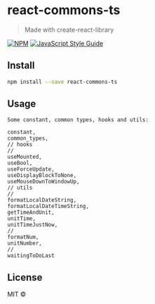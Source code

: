 # react-commons-ts

> Made with create-react-library

[![NPM](https://img.shields.io/npm/v/react-commons-ts.svg)](https://www.npmjs.com/package/react-commons-ts) [![JavaScript Style Guide](https://img.shields.io/badge/code_style-standard-brightgreen.svg)](https://standardjs.com)

## Install

```bash
npm install --save react-commons-ts
```

## Usage

```tsx
Some constant, common types, hooks and utils:

constant,
common_types,
// hooks
//
useMounted,
useBool,
useForceUpdate,
useDisplayBlockToNone,
useMouseDownToWindowUp,
// utils
//
formatLocalDateString,
formatLocalDateTimeString,
getTimeAndUnit,
unitTime,
unitTimeJustNow,
//
formatNum,
unitNumber,
//
waitingToDoLast
```

## License

MIT ©
